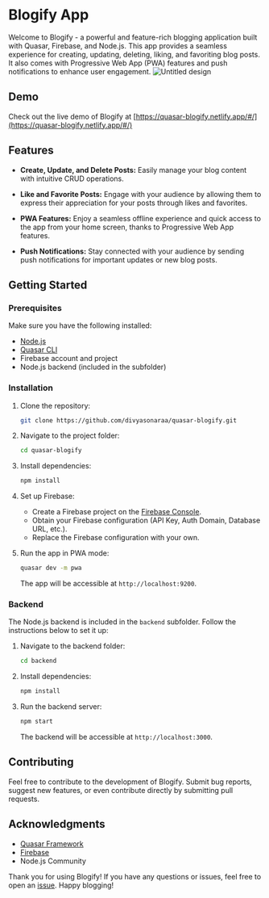 # Blogify App

Welcome to Blogify - a powerful and feature-rich blogging application built with Quasar, Firebase, and Node.js. This app provides a seamless experience for creating, updating, deleting, liking, and favoriting blog posts. It also comes with Progressive Web App (PWA) features and push notifications to enhance user engagement.
![Untitled design](https://github.com/divyasonaraa/quasar-blogify/assets/129390572/c1c84600-1e66-4b4b-a6ee-f8c166824f5d)


## Demo

Check out the live demo of Blogify at [https://quasar-blogify.netlify.app/#/](https://quasar-blogify.netlify.app/#/)

## Features

- **Create, Update, and Delete Posts:** Easily manage your blog content with intuitive CRUD operations.
  
- **Like and Favorite Posts:** Engage with your audience by allowing them to express their appreciation for your posts through likes and favorites.

- **PWA Features:** Enjoy a seamless offline experience and quick access to the app from your home screen, thanks to Progressive Web App features.

- **Push Notifications:** Stay connected with your audience by sending push notifications for important updates or new blog posts.

## Getting Started

### Prerequisites

Make sure you have the following installed:

- [Node.js](https://nodejs.org/)
- [Quasar CLI](https://quasar.dev/start/quasar-cli)
- Firebase account and project
- Node.js backend (included in the subfolder)

### Installation

1. Clone the repository:

   ```bash
   git clone https://github.com/divyasonaraa/quasar-blogify.git
   ```

2. Navigate to the project folder:

   ```bash
   cd quasar-blogify
   ```

3. Install dependencies:

   ```bash
   npm install
   ```

4. Set up Firebase:

   - Create a Firebase project on the [Firebase Console](https://console.firebase.google.com/).
   - Obtain your Firebase configuration (API Key, Auth Domain, Database URL, etc.).
   - Replace the Firebase configuration with your own.

5. Run the app in PWA mode:

   ```bash
   quasar dev -m pwa
   ```

   The app will be accessible at `http://localhost:9200`.


### Backend

The Node.js backend is included in the `backend` subfolder. Follow the instructions below to set it up:

1. Navigate to the backend folder:

   ```bash
   cd backend
   ```

2. Install dependencies:

   ```bash
   npm install
   ```

3. Run the backend server:

   ```bash
   npm start
   ```

   The backend will be accessible at `http://localhost:3000`.

## Contributing

Feel free to contribute to the development of Blogify. Submit bug reports, suggest new features, or even contribute directly by submitting pull requests.


## Acknowledgments

- [Quasar Framework](https://quasar.dev/)
- [Firebase](https://firebase.google.com/)
- Node.js Community

Thank you for using Blogify! If you have any questions or issues, feel free to open an [issue](https://github.com/your-username/blogify/issues). Happy blogging!
